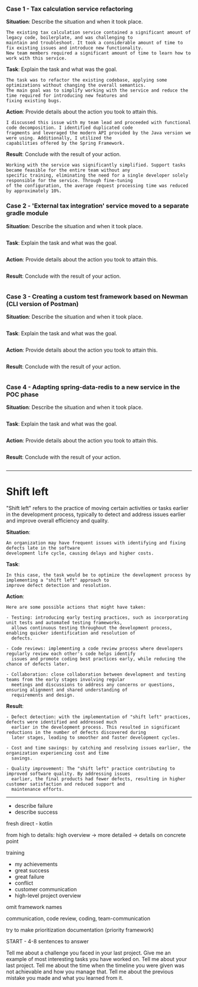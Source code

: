### Case 1 - Tax calculation service refactoring

**Situation**: Describe the situation and when it took place.

```
The existing tax calculation service contained a significant amount of legacy code, boilerplate, and was challenging to 
maintain and troubleshoot. It took a considerable amount of time to fix existing issues and introduce new functionality.
New team members required a significant amount of time to learn how to work with this service.
```

**Task**: Explain the task and what was the goal.

```
The task was to refactor the existing codebase, applying some optimizations without changing the overall semantics. 
The main goal was to simplify working with the service and reduce the time required for introducing new features and 
fixing existing bugs.
```

**Action**: Provide details about the action you took to attain this.

```
I discussed this issue with my team lead and proceeded with functional code decomposition. I identified duplicated code 
fragments and leveraged the modern API provided by the Java version we were using. Additionally, I utilized the 
capabilities offered by the Spring Framework.
```

**Result**: Conclude with the result of your action.

```
Working with the service was significantly simplified. Support tasks became feasible for the entire team without any 
specific training, eliminating the need for a single developer solely responsible for the service. Through fine-tuning
of the configuration, the average request processing time was reduced by approximately 10%.
```

### Case 2 - 'External tax integration' service moved to a separate gradle module

**Situation**: Describe the situation and when it took place.

```

```

**Task**: Explain the task and what was the goal.

```

```

**Action**: Provide details about the action you took to attain this.

```

```

**Result**: Conclude with the result of your action.

```

```

### Case 3 - Creating a custom test framework based on Newman (CLI version of Postman)

**Situation**: Describe the situation and when it took place.

```

```

**Task**: Explain the task and what was the goal.

```

```

**Action**: Provide details about the action you took to attain this.

```

```

**Result**: Conclude with the result of your action.

```

```

### Case 4 - Adapting spring-data-redis to a new service in the POC phase

**Situation**: Describe the situation and when it took place.

```

```

**Task**: Explain the task and what was the goal.

```

```

**Action**: Provide details about the action you took to attain this.

```

```

**Result**: Conclude with the result of your action.

```

```

------------------------------------------------------------------------------------------------------------------------

# Shift left

"Shift left" refers to the practice of moving certain activities or tasks earlier in the development process, typically
to detect and address issues earlier and improve overall efficiency and quality.

**Situation**:

```text
An organization may have frequent issues with identifying and fixing defects late in the software
development life cycle, causing delays and higher costs.
```

**Task**:

```text
In this case, the task would be to optimize the development process by implementing a "shift left" approach to
improve defect detection and resolution.
```

**Action**:

```text
Here are some possible actions that might have taken:

- Testing: introducing early testing practices, such as incorporating unit tests and automated testing frameworks,
  allows continuous testing throughout the development process, enabling quicker identification and resolution of
  defects.

- Code reviews: implementing a code review process where developers regularly review each other's code helps identify
  issues and promote coding best practices early, while reducing the chance of defects later.

- Collaboration: close collaboration between development and testing teams from the early stages involving regular
  meetings and discussions to address any concerns or questions, ensuring alignment and shared understanding of
  requirements and design.
```

**Result**:

```text
- Defect detection: with the implementation of "shift left" practices, defects were identified and addressed much
  earlier in the development process. This resulted in significant reductions in the number of defects discovered during
  later stages, leading to smoother and faster development cycles.

- Cost and time savings: by catching and resolving issues earlier, the organization experiencing cost and time
  savings.

- Quality improvement: The "shift left" practice contributing to improved software quality. By addressing issues
  earlier, the final products had fewer defects, resulting in higher customer satisfaction and reduced support and
  maintenance efforts.
```

------------------------------------------------------------------------------------------------------------------------

* describe failure
* describe success

fresh direct - kotlin

from high to details: high overview -> more detailed -> details on concrete point

training

* my achievements
* great success
* great failure
* conflict
* customer communication
* high-level project overview

omit framework names

communication, code review, coding, team-communication

try to make prioritization documentation (priority framework)

START - 4-8 sentences to answer

Tell me about a challenge you faced in your last project.
Give me an example of most interesting tasks you have worked on.
Tell me about your last project.
Tell me about the time when the timeline you were given was not achievable and how you manage that.
Tell me about the previous mistake you made and what you learned from it. 
